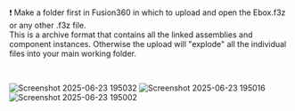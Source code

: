 ❗ Make a folder first in Fusion360 in which to upload and open the Ebox.f3z or any other .f3z file.  
This is a archive format that contains all the linked assemblies and component instances. Otherwise the upload will "explode" all the individual files into your main working folder.  

 <br>

![Screenshot 2025-06-23 195032](https://github.com/user-attachments/assets/3cebd30c-42f7-4c1e-b3ae-b8013b800956)
![Screenshot 2025-06-23 195016](https://github.com/user-attachments/assets/5e46c887-221e-4aa8-be13-fefcf7b20374)
![Screenshot 2025-06-23 195002](https://github.com/user-attachments/assets/939d2cee-6fcb-4bf6-a79d-0162f27dc30c)



<br>
